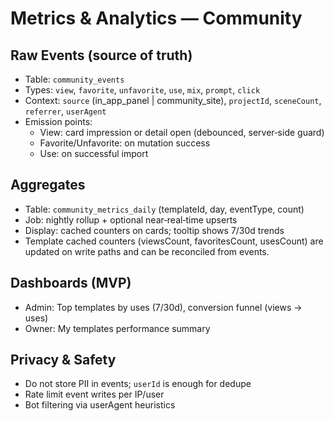 # Metrics & Analytics — Community

## Raw Events (source of truth)
- Table: `community_events`
- Types: `view`, `favorite`, `unfavorite`, `use`, `mix`, `prompt`, `click`
- Context: `source` (in_app_panel | community_site), `projectId`, `sceneCount`, `referrer`, `userAgent`
- Emission points:
  - View: card impression or detail open (debounced, server‑side guard)
  - Favorite/Unfavorite: on mutation success
  - Use: on successful import

## Aggregates
- Table: `community_metrics_daily` (templateId, day, eventType, count)
- Job: nightly rollup + optional near‑real‑time upserts
- Display: cached counters on cards; tooltip shows 7/30d trends
- Template cached counters (viewsCount, favoritesCount, usesCount) are updated on write paths and can be reconciled from events.

## Dashboards (MVP)
- Admin: Top templates by uses (7/30d), conversion funnel (views → uses)
- Owner: My templates performance summary

## Privacy & Safety
- Do not store PII in events; `userId` is enough for dedupe
- Rate limit event writes per IP/user
- Bot filtering via userAgent heuristics
